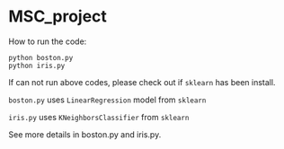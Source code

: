 # MSC_project


How to run the code:

```
python boston.py
python iris.py
```

If can not run above codes, please check out if `sklearn` has been install. 

`boston.py` uses `LinearRegression` model from `sklearn`

`iris.py` uses `KNeighborsClassifier` from `sklearn` 

See more details in boston.py and iris.py. 
